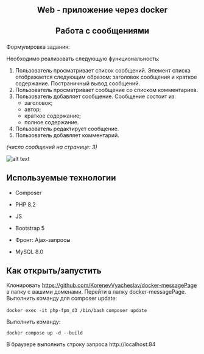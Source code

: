 ## <p align='center'>Web - приложение через docker</p>

## <p align='center'> Работа с сообщениями </p>

Формулировка задания:

Необходимо реализовать следующую функциональность:

1. Пользователь просматривает список сообщений. Элемент списка отображается
   следующим образом: заголовок сообщения и краткое содержание. Постраничный вывод
   сообщений.
2. Пользователь просматривает сообщение со списком комментариев.
3. Пользователь добавляет сообщение. Сообщение состоит из:
   + заголовок;
   + автор;
   + краткое содержание;
   + полное содержание.
4. Пользователь редактирует сообщение.
5. Пользователь добавляет комментарий.

*(число сообщений на странице: 3)*

![alt text](printscreen.png)

## Используемые технологии

* Composer

* PHP 8.2

* JS

* Bootstrap 5

* Фронт: Ajax-запросы

* MySQL 8.0


## Как открыть/запустить

Клонировать https://github.com/KorenevVyacheslav/docker-messagePage в папку c вашими доменами. 
Перейти в папку docker-messagePage. Выполнить команду для composer update:

`docker exec -it php-fpm_d3 /bin/bash`
`composer update`

Выполнить команду:

  `docker compose up -d --build`

В браузере выполнить строку запроса http://localhost:84

